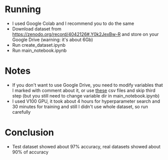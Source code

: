 # Running
- I used Google Colab and I recommend you to do the same
- Download dataset from https://zenodo.org/record/4042126#.Y0k2JexBw-R and store on your Google Drive (warning: it's about 6Gb)
- Run create_dataset.ipynb
- Run main_notebook.ipynb
# Notes
- If you don't want to use Google Drive, you need to modify variables that I marked with comment about it, or use [these](https://drive.google.com/drive/folders/1MZVLAzaFIKuG3oGrUtkIPiVFVfM1EcPS?usp=sharing) csv files and skip third step (but you still need to change variable dir in main_notebook.ipynb)
- I used V100 GPU, it took about 4 hours for hyperparameter search and 30 minutes for training and still I didn't use whole dataset, so run carefully
# Conclusion
- Test dataset showed about 97% accuracy, real datasets showed about 90% of accuracy
